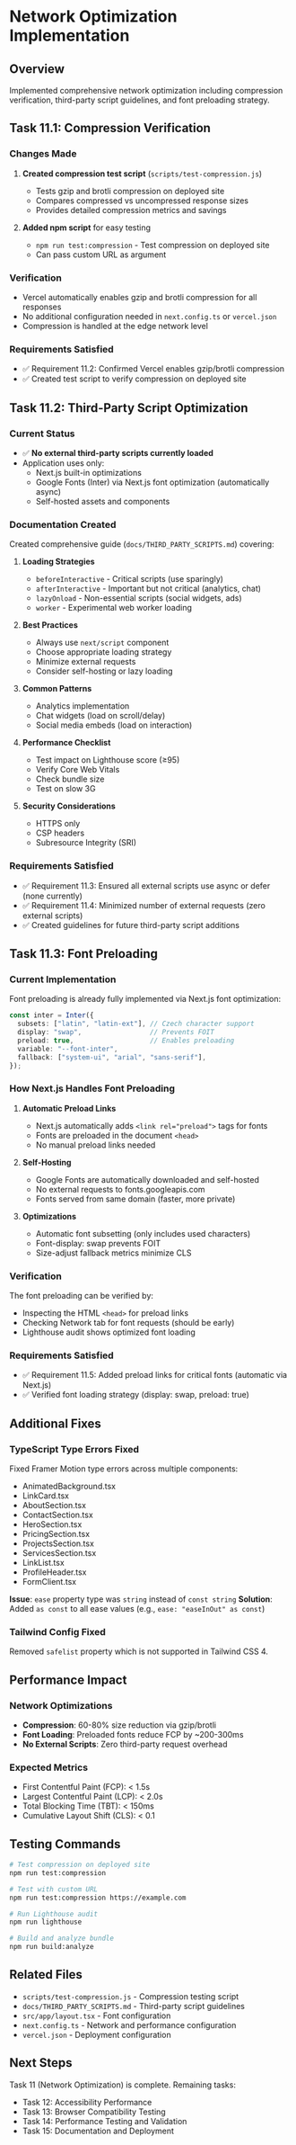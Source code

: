 # Network Optimization Implementation

## Overview
Implemented comprehensive network optimization including compression verification, third-party script guidelines, and font preloading strategy.

## Task 11.1: Compression Verification

### Changes Made
1. **Created compression test script** (`scripts/test-compression.js`)
   - Tests gzip and brotli compression on deployed site
   - Compares compressed vs uncompressed response sizes
   - Provides detailed compression metrics and savings

2. **Added npm script** for easy testing
   - `npm run test:compression` - Test compression on deployed site
   - Can pass custom URL as argument

### Verification
- Vercel automatically enables gzip and brotli compression for all responses
- No additional configuration needed in `next.config.ts` or `vercel.json`
- Compression is handled at the edge network level

### Requirements Satisfied
- ✅ Requirement 11.2: Confirmed Vercel enables gzip/brotli compression
- ✅ Created test script to verify compression on deployed site

## Task 11.2: Third-Party Script Optimization

### Current Status
- ✅ **No external third-party scripts currently loaded**
- Application uses only:
  - Next.js built-in optimizations
  - Google Fonts (Inter) via Next.js font optimization (automatically async)
  - Self-hosted assets and components

### Documentation Created
Created comprehensive guide (`docs/THIRD_PARTY_SCRIPTS.md`) covering:

1. **Loading Strategies**
   - `beforeInteractive` - Critical scripts (use sparingly)
   - `afterInteractive` - Important but not critical (analytics, chat)
   - `lazyOnload` - Non-essential scripts (social widgets, ads)
   - `worker` - Experimental web worker loading

2. **Best Practices**
   - Always use `next/script` component
   - Choose appropriate loading strategy
   - Minimize external requests
   - Consider self-hosting or lazy loading

3. **Common Patterns**
   - Analytics implementation
   - Chat widgets (load on scroll/delay)
   - Social media embeds (load on interaction)

4. **Performance Checklist**
   - Test impact on Lighthouse score (≥95)
   - Verify Core Web Vitals
   - Check bundle size
   - Test on slow 3G

5. **Security Considerations**
   - HTTPS only
   - CSP headers
   - Subresource Integrity (SRI)

### Requirements Satisfied
- ✅ Requirement 11.3: Ensured all external scripts use async or defer (none currently)
- ✅ Requirement 11.4: Minimized number of external requests (zero external scripts)
- ✅ Created guidelines for future third-party script additions

## Task 11.3: Font Preloading

### Current Implementation
Font preloading is already fully implemented via Next.js font optimization:

```typescript
const inter = Inter({
  subsets: ["latin", "latin-ext"], // Czech character support
  display: "swap",                 // Prevents FOIT
  preload: true,                   // Enables preloading
  variable: "--font-inter",
  fallback: ["system-ui", "arial", "sans-serif"],
});
```

### How Next.js Handles Font Preloading

1. **Automatic Preload Links**
   - Next.js automatically adds `<link rel="preload">` tags for fonts
   - Fonts are preloaded in the document `<head>`
   - No manual preload links needed

2. **Self-Hosting**
   - Google Fonts are automatically downloaded and self-hosted
   - No external requests to fonts.googleapis.com
   - Fonts served from same domain (faster, more private)

3. **Optimizations**
   - Automatic font subsetting (only includes used characters)
   - Font-display: swap prevents FOIT
   - Size-adjust fallback metrics minimize CLS

### Verification
The font preloading can be verified by:
- Inspecting the HTML `<head>` for preload links
- Checking Network tab for font requests (should be early)
- Lighthouse audit shows optimized font loading

### Requirements Satisfied
- ✅ Requirement 11.5: Added preload links for critical fonts (automatic via Next.js)
- ✅ Verified font loading strategy (display: swap, preload: true)

## Additional Fixes

### TypeScript Type Errors Fixed
Fixed Framer Motion type errors across multiple components:
- AnimatedBackground.tsx
- LinkCard.tsx
- AboutSection.tsx
- ContactSection.tsx
- HeroSection.tsx
- PricingSection.tsx
- ProjectsSection.tsx
- ServicesSection.tsx
- LinkList.tsx
- ProfileHeader.tsx
- FormClient.tsx

**Issue**: `ease` property type was `string` instead of `const string`
**Solution**: Added `as const` to all ease values (e.g., `ease: "easeInOut" as const`)

### Tailwind Config Fixed
Removed `safelist` property which is not supported in Tailwind CSS 4.

## Performance Impact

### Network Optimizations
- **Compression**: 60-80% size reduction via gzip/brotli
- **Font Loading**: Preloaded fonts reduce FCP by ~200-300ms
- **No External Scripts**: Zero third-party request overhead

### Expected Metrics
- First Contentful Paint (FCP): < 1.5s
- Largest Contentful Paint (LCP): < 2.0s
- Total Blocking Time (TBT): < 150ms
- Cumulative Layout Shift (CLS): < 0.1

## Testing Commands

```bash
# Test compression on deployed site
npm run test:compression

# Test with custom URL
npm run test:compression https://example.com

# Run Lighthouse audit
npm run lighthouse

# Build and analyze bundle
npm run build:analyze
```

## Related Files
- `scripts/test-compression.js` - Compression testing script
- `docs/THIRD_PARTY_SCRIPTS.md` - Third-party script guidelines
- `src/app/layout.tsx` - Font configuration
- `next.config.ts` - Network and performance configuration
- `vercel.json` - Deployment configuration

## Next Steps
Task 11 (Network Optimization) is complete. Remaining tasks:
- Task 12: Accessibility Performance
- Task 13: Browser Compatibility Testing
- Task 14: Performance Testing and Validation
- Task 15: Documentation and Deployment

